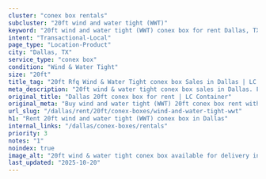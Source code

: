 ```yaml
---
cluster: "conex box rentals"
subcluster: "20ft wind and water tight (WWT)"
keyword: "20ft wind and water tight (WWT) conex box for rent Dallas, TX"
intent: "Transactional-Local"
page_type: "Location-Product"
city: "Dallas, TX"
service_type: "conex box"
condition: "Wind & Water Tight"
size: "20ft"
title_tag: "20ft Rfq Wind & Water Tight conex box Sales in Dallas | LC Container"
meta_description: "20ft wind & water tight conex box sales in Dallas. Fast delivery, competitive pricing. Serving conex boxes area. Quote ID: P7E. Call (214) 524-4168 for your free quote today."
original_title: "Dallas 20ft conex box for rent | LC Container"
original_meta: "Buy wind and water tight (WWT) 20ft conex box rent with local delivery in Dallas, TX. LC Container — local Since 2003. Request a fast quote today."
url_slug: "/dallas/rent/20ft/conex-boxes/wind-and-water-tight-wwt"
h1: "Rent 20ft wind and water tight (WWT) conex box in Dallas"
internal_links: "/dallas/conex-boxes/rentals"
priority: 3
notes: "1"
noindex: true
image_alt: "20ft wind & water tight conex box available for delivery in Dallas"
last_updated: "2025-10-20"
---
```


<!-- TODO: Add unique city/inventory copy, images, and internal links here. -->

